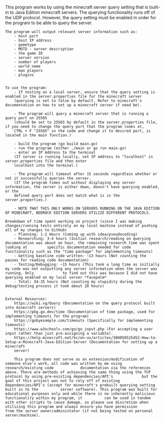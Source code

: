 This program works by using the minecraft server query setting that is built-in to Java Edition minecraft servers. The querying functionality runs off of the UDP protocol.
However, the query setting must be enabled in order for the program to be able to query the server.


	The program will output relevant server information such as:
		- host port
		- host IP address
		- gametype
		- MOTD - server description
		- the game ID
		- server version
		- number of players
		- world name
		- max players
		- plugins


	To use the program:
		- If testing on a local server, ensure that the query setting is enabled in the server.properties file for the minecraft server
		(querying is set to false by default. Refer to minecraft's documentation on how to set up a minecraft server if need be).

		- The program will query a minecraft server that is running a query port on 25565
		(should be set to 25565 by default in the server.properties file, if you need to change the query port that the program looks at,
		CTRL + F "25565" in the code and change it to desired port, is located in the main function.)

		- build the program (go build main.go)
		- run the program (either ./main or go run main.go)
		- enter an IP Address to the terminal
		(If server is running locally, set IP address to "localhost" in server.properties file and then enter
		localhost into the terminal.)

		- The program will timeout after 15 seconds regardless whether or not it successfully queries the server.
		(If the program times out without displaying any server information, the server is either down, doesn't have querying enabled, or the
		defined query port does not match what is in the server.properties.)
		
		- NOTE THAT THIS ONLY WORKS ON SERVERS RUNNING ON THE JAVA EDITION OF MINECRAFT, BEDROCK EDITION SERVERS UTILIZE DIFFERENT PROTOCOLS.
		
	Breakdown of time spent working on project (since I was making changes/running tests entirely on my local machine instead of pushing all of my changes to GitHub)
		- Planning: 1-2 Hours (Coming up with idea/pseudocoding)
		- Researching: 3-4 hours (Initial research/reading on querying documentation was about an hour, the remaining research time was spent looking at 		 specific documentation needed for code functionality such as the "time package" for implementing timeouts)
		- Getting baseline code written: ~13 hours (Not counting the pauses for reading code documentation)
		- Testing/Debugging: ~15 hours (This took a long time as initially my code was not outputting any server information when the server was running. Only 		       to find out this was because I did not have querying enabled on my local server *facepalm*
		- Total: 34-35 hours (Not counting my stupidity during the debug/testing process it took about 20 hours)
		
		
	External Resources:
		https://wiki.vg/Query (Documentation on the query protocol built into minecraft servers)
		https://pkg.go.dev/time (Documentation of time package, used for implementing timeouts for the program)
		https://gobyexample.com/timeouts (Specifically for implementing timeouts)
		https://www.w3schools.com/go/go_input.php (For accepting a user input rather than just pre-assigning a variable).
		https://help.minecraft.net/hc/en-us/articles/360058525452-How-to-Setup-a-Minecraft-Java-Edition-Server (Documentation for setting up a minecraft
		server)
		
		This program does not serve as an extension/modification of someone else's work, all code was written by me using research/existing code 		 	documentation via the references above. There are methods of achieving the same thing using the TCP protocol by using pre-existing dependencies/API's 		      but the goal of this project was not to rely off of existing dependencies/API's (accept for minecraft's prebuilt querying setting built in to the  		 server software). This program was built for educational purposes only and while there is no inherently malicious functionality within my program, it 			can be used in tandem with other scripts to cause damage, so please use discretion when utilizing this program and always ensure you have permission 		     from the server owner/administator (if not being tested on personal server/machine).
